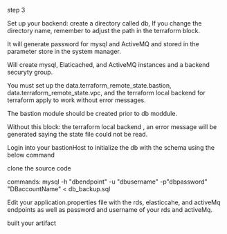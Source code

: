 step 3


Set up your backend: create a directory called db, If you change the directory name, remember to adjust the path in the terraform block.



It will generate password for mysql and ActiveMQ and stored in the parameter store in the system manager.

Will create mysql, Elaticached, and ActiveMQ instances and a backend securyty group.

You must set up the data.terraform_remote_state.bastion, data.terraform_remote_state.vpc, and the terraform local backend for terraform apply to work without error messages.

The bastion module should be created prior to db moddule.

Without this block: the terraform local backend , an error message will be generated saying the state file could not be read.


Login into your bastionHost to initialize the db with the schema  using the below command

clone the source code
 
commands: mysql -h "dbendpoint" -u "dbusername" -p"dbpassword" "DBaccountName" < db_backup.sql

Edit your application.properties file with the rds, elasticcahe, and activeMq endpoints as well as password and username of your rds and activeMq. 

built your artifact 